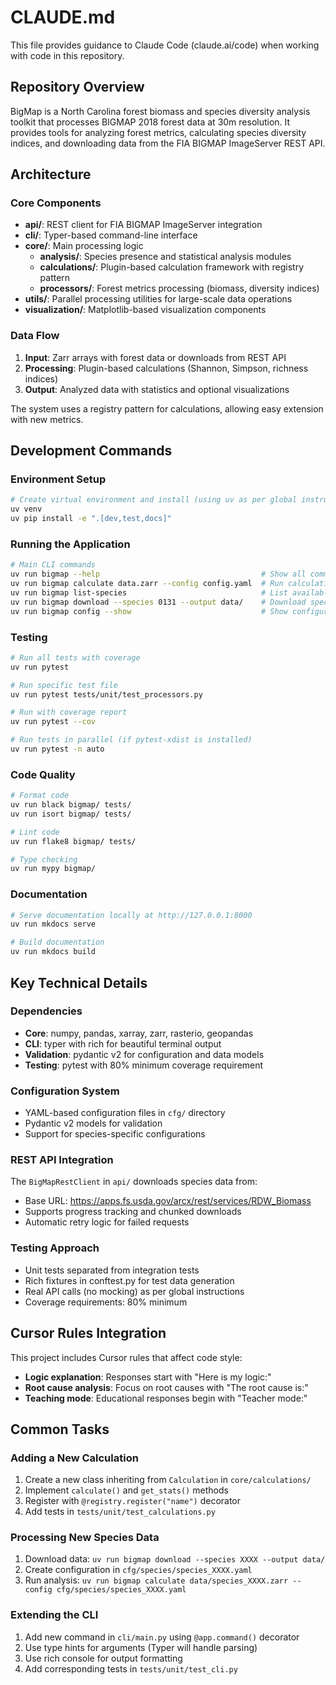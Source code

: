 # CLAUDE.md

This file provides guidance to Claude Code (claude.ai/code) when working with code in this repository.

## Repository Overview

BigMap is a North Carolina forest biomass and species diversity analysis toolkit that processes BIGMAP 2018 forest data at 30m resolution. It provides tools for analyzing forest metrics, calculating species diversity indices, and downloading data from the FIA BIGMAP ImageServer REST API.

## Architecture

### Core Components

- **api/**: REST client for FIA BIGMAP ImageServer integration
- **cli/**: Typer-based command-line interface
- **core/**: Main processing logic
  - **analysis/**: Species presence and statistical analysis modules
  - **calculations/**: Plugin-based calculation framework with registry pattern
  - **processors/**: Forest metrics processing (biomass, diversity indices)
- **utils/**: Parallel processing utilities for large-scale data operations
- **visualization/**: Matplotlib-based visualization components

### Data Flow

1. **Input**: Zarr arrays with forest data or downloads from REST API
2. **Processing**: Plugin-based calculations (Shannon, Simpson, richness indices)
3. **Output**: Analyzed data with statistics and optional visualizations

The system uses a registry pattern for calculations, allowing easy extension with new metrics.

## Development Commands

### Environment Setup
```bash
# Create virtual environment and install (using uv as per global instructions)
uv venv
uv pip install -e ".[dev,test,docs]"
```

### Running the Application
```bash
# Main CLI commands
uv run bigmap --help                                    # Show all commands
uv run bigmap calculate data.zarr --config config.yaml  # Run calculations
uv run bigmap list-species                              # List available species
uv run bigmap download --species 0131 --output data/    # Download species data
uv run bigmap config --show                             # Show configuration
```

### Testing
```bash
# Run all tests with coverage
uv run pytest

# Run specific test file
uv run pytest tests/unit/test_processors.py

# Run with coverage report
uv run pytest --cov

# Run tests in parallel (if pytest-xdist is installed)
uv run pytest -n auto
```

### Code Quality
```bash
# Format code
uv run black bigmap/ tests/
uv run isort bigmap/ tests/

# Lint code  
uv run flake8 bigmap/ tests/

# Type checking
uv run mypy bigmap/
```

### Documentation
```bash
# Serve documentation locally at http://127.0.0.1:8000
uv run mkdocs serve

# Build documentation
uv run mkdocs build
```

## Key Technical Details

### Dependencies
- **Core**: numpy, pandas, xarray, zarr, rasterio, geopandas
- **CLI**: typer with rich for beautiful terminal output
- **Validation**: pydantic v2 for configuration and data models
- **Testing**: pytest with 80% minimum coverage requirement

### Configuration System
- YAML-based configuration files in `cfg/` directory
- Pydantic v2 models for validation
- Support for species-specific configurations

### REST API Integration
The `BigMapRestClient` in `api/` downloads species data from:
- Base URL: https://apps.fs.usda.gov/arcx/rest/services/RDW_Biomass
- Supports progress tracking and chunked downloads
- Automatic retry logic for failed requests

### Testing Approach
- Unit tests separated from integration tests
- Rich fixtures in conftest.py for test data generation
- Real API calls (no mocking) as per global instructions
- Coverage requirements: 80% minimum

## Cursor Rules Integration

This project includes Cursor rules that affect code style:
- **Logic explanation**: Responses start with "Here is my logic:"
- **Root cause analysis**: Focus on root causes with "The root cause is:"
- **Teaching mode**: Educational responses begin with "Teacher mode:"

## Common Tasks

### Adding a New Calculation
1. Create a new class inheriting from `Calculation` in `core/calculations/`
2. Implement `calculate()` and `get_stats()` methods
3. Register with `@registry.register("name")` decorator
4. Add tests in `tests/unit/test_calculations.py`

### Processing New Species Data
1. Download data: `uv run bigmap download --species XXXX --output data/`
2. Create configuration in `cfg/species/species_XXXX.yaml`
3. Run analysis: `uv run bigmap calculate data/species_XXXX.zarr --config cfg/species/species_XXXX.yaml`

### Extending the CLI
1. Add new command in `cli/main.py` using `@app.command()` decorator
2. Use type hints for arguments (Typer will handle parsing)
3. Use rich console for output formatting
4. Add corresponding tests in `tests/unit/test_cli.py`